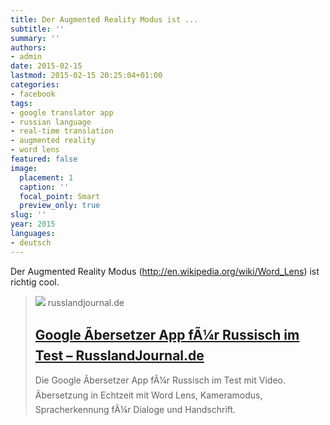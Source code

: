 ```yaml
---
title: Der Augmented Reality Modus ist ...
subtitle: ''
summary: ''
authors:
- admin
date: 2015-02-15
lastmod: 2015-02-15 20:25:04+01:00
categories:
- facebook
tags:
- google translator app
- russian language
- real-time translation
- augmented reality
- word lens
featured: false
image:
  placement: 1
  caption: ''
  focal_point: Smart
  preview_only: true
slug: ''
year: 2015
languages:
- deutsch
---
```


Der Augmented Reality Modus (http://en.wikipedia.org/wiki/Word_Lens) ist richtig cool.
> [![](https://www.russlandjournal.de/wp-content/uploads/2015/02/google-uebersetzer-app-russisch-auf-iphone.jpg)](http://www.russlandjournal.de/russisch-lernen/google-uebersetzer-app-russisch-test)
> russlandjournal.de
> ## [Google Ãbersetzer App fÃ¼r Russisch im Test – RusslandJournal.de](http://www.russlandjournal.de/russisch-lernen/google-uebersetzer-app-russisch-test)
>
>Die Google Ãbersetzer App fÃ¼r Russisch im Test mit Video. Ãbersetzung in Echtzeit mit Word Lens, Kameramodus, Spracherkennung fÃ¼r Dialoge und Handschrift.